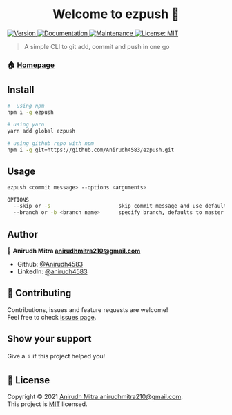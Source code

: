 <h1 align="center">Welcome to ezpush 👋</h1>
<p>
  <a href="https://www.npmjs.com/package/ezpush" target="_blank">
    <img alt="Version" src="https://img.shields.io/npm/v/ezpush.svg">
  </a>
  <a href="https://github.com/Anirudh4583/ezpush#readme" target="_blank">
    <img alt="Documentation" src="https://img.shields.io/badge/documentation-yes-brightgreen.svg" />
  </a>
  <a href="https://github.com/Anirudh4583/ga/graphs/commit-activity" target="_blank">
    <img alt="Maintenance" src="https://img.shields.io/badge/Maintained%3F-yes-green.svg" />
  </a>
  <a href="https://github.com/Anirudh4583/ga/blob/master/LICENSE" target="_blank">
    <img alt="License: MIT" src="https://img.shields.io/github/license/Anirudh4583/ga" />
  </a>
</p>

> A simple CLI to git add, commit and push in one go

### 🏠 [Homepage](https://github.com/Anirudh4583/ezpush#readme)

## Install

```sh
#  using npm
npm i -g ezpush

# using yarn
yarn add global ezpush

# using github repo with npm
npm i -g git+https://github.com/Anirudh4583/ezpush.git
```

## Usage

```sh
ezpush <commit message> --options <arguments>

OPTIONS
  --skip or -s                      skip commit message and use default
  --branch or -b <branch name>      specify branch, defaults to master
```

## Author

👤 **Anirudh Mitra <anirudhmitra210@gmail.com>**

- Github: [@Anirudh4583](https://github.com/Anirudh4583)
- LinkedIn: [@anirudh4583](https://linkedin.com/in/anirudh4583)

## 🤝 Contributing

Contributions, issues and feature requests are welcome!<br />Feel free to check [issues page](https://github.com/Anirudh4583/ezpush/issues).

## Show your support

Give a ⭐️ if this project helped you!

## 📝 License

Copyright © 2021 [Anirudh Mitra <anirudhmitra210@gmail.com>](https://github.com/Anirudh4583).<br />
This project is [MIT](https://github.com/Anirudh4583/ezpush/blob/master/LICENSE) licensed.
